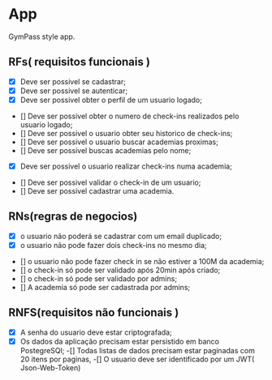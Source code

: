 # App
GymPass style app.

## RFs( requisitos funcionais )

- [x] Deve ser possivel se cadastrar; 
- [x] Deve ser possivel se autenticar;
- [x] Deve ser possivel obter o perfil de um usuario logado;
- [] Deve ser possivel obter o numero de check-ins realizados pelo usuario logado;
- [] Deve ser possivel o usuario obter seu historico de check-ins;
- [] Deve ser possivel o usuario buscar academias proximas;
- [] Deve ser possivel buscas academias pelo nome;
- [x] Deve ser possivel o usuario realizar check-ins numa academia;
- [] Deve ser possivel validar o check-in de um usuario;
- [] Deve ser possivel cadastrar uma academia.



## RNs(regras de negocios)

- [x] o usuario não poderá se cadastrar com um email duplicado;
- [x] o usuario não pode fazer dois check-ins no mesmo dia;
- [] o usuario não pode fazer check in se não estiver a 100M da academia;
- [] o check-in só pode ser validado após 20min  após criado;
- [] o check-in só pode ser validado por admins;
- [] A academia só pode ser cadastrada por admins;


## RNFS(requisitos não funcionais )

-[x] A senha do usuario deve estar criptografada;
-[x] Os dados da aplicação precisam estar persistido em banco PostegreSQl;
-[] Todas listas de dados precisam estar paginadas com 20 itens por paginas,
-[] O usuario deve ser identificado por um JWT( Json-Web-Token)